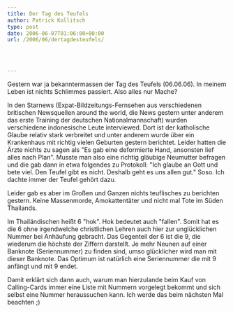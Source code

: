 ```yaml
---
title: Der Tag des Teufels
author: Patrick Kollitsch
type: post
date: 2006-06-07T01:06:00+00:00
url: /2006/06/dertagdesteufels/




---
```

Gestern war ja bekanntermassen der Tag des Teufels (06.06.06). In meinem Leben ist nichts Schlimmes passiert. Also alles nur Mache? 

In den Starnews (Expat-Bildzeitungs-Fernsehen aus verschiedenen britischen Newsquellen around the world, die News gestern unter anderem das erste Training der deutschen Nationalmannschaft) wurden verschiedene indonesische Leute interviewed. Dort ist der katholische Glaube relativ stark verbreitet und unter anderem wurde über ein Krankenhaus mit richtig vielen Geburten gestern berichtet. Leider hatten die Ärzte nichts zu sagen als "Es gab eine deformierte Hand, ansonsten lief alles nach Plan". Musste man also eine richtig gläubige Neumutter befragen und die gab dann in etwa folgendes zu Protokoll: "Ich glaube an Gott und bete viel. Den Teufel gibt es nicht. Deshalb geht es uns allen gut." Soso. Ich dachte immer der Teufel gehört dazu. 

Leider gab es aber im Großen und Ganzen nichts teuflisches zu berichten gestern. Keine Massenmorde, Amokattentäter und nicht mal Tote im Süden Thailands.

Im Thailändischen heißt 6 "hok". Hok bedeutet auch "fallen". Somit hat es die 6 ohne irgendwelche christlichen Lehren auch hier zur unglücklichen Nummer bei Anhäufung gebracht. Das Gegenteil der 6 ist die 9, die wiederum die höchste der Ziffern darstellt. Je mehr Neunen auf einer Banknote (Seriennummer) zu finden sind, umso glücklicher wird man mit dieser Banknote. Das Optimum ist natürlich eine Seriennummer die mit 9 anfängt und mit 9 endet. 

Damit erklärt sich dann auch, warum man hierzulande beim Kauf von Calling-Cards immer eine Liste mit Nummern vorgelegt bekommt und sich selbst eine Nummer heraussuchen kann. Ich werde das beim nächsten Mal beachten ;)
